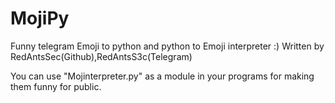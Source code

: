 # MojiPy
Funny telegram Emoji to python and python to Emoji interpreter :)
Written by RedAntsSec(Github),RedAntsS3c(Telegram)

You can use "Mojinterpreter.py" as a module in your programs for making them funny for public.
